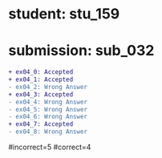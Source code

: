 # student: stu_159
# submission: sub_032

```diff
+ ex04_0: Accepted
+ ex04_1: Accepted
- ex04_2: Wrong Answer
+ ex04_3: Accepted
- ex04_4: Wrong Answer
- ex04_5: Wrong Answer
- ex04_6: Wrong Answer
+ ex04_7: Accepted
- ex04_8: Wrong Answer
```
#incorrect=5
#correct=4
